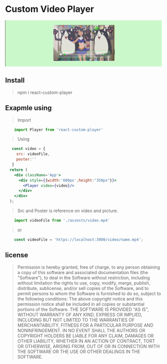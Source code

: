 # Custom Video Player

![exampleView](/assets/example.gif)

## Install

> npm i react-custom-player

## Exapmle using 

>  Import


```javascript
    import Player from 'react-custom-player'
```

> Using


```jsx
   const video = {
     src: videoFile,
     poster:''
   }
  return (
    <div className='App'>
      <div style={{width:'600px',height:"350px"}}>
        <Player video={video}/>
      </div>
    </div>
  );
```

> Src and Poster is reference on video and picture. 


```javascript
    import videoFile from './assests/video.mp4'
```

> or 


```javascript
    const videoFile = 'https://localhost:3000/video/name.mp4';
```


## license

> Permission is hereby granted, free of charge, to any person obtaining a copy of this software and associated documentation files (the "Software"), to deal in the Software without restriction, including without limitation the rights to use, copy, modify, merge, publish, distribute, sublicense, and/or sell copies of the Software, and to permit persons to whom the Software is furnished to do so, subject to the following conditions: The above copyright notice and this permission notice shall be included in all copies or substantial portions of the Software. THE SOFTWARE IS PROVIDED "AS IS", WITHOUT WARRANTY OF ANY KIND, EXPRESS OR IMPLIED, INCLUDING BUT NOT LIMITED TO THE WARRANTIES OF MERCHANTABILITY, FITNESS FOR A PARTICULAR PURPOSE AND NONINFRINGEMENT. IN NO EVENT SHALL THE AUTHORS OR COPYRIGHT HOLDERS BE LIABLE FOR ANY CLAIM, DAMAGES OR OTHER LIABILITY, WHETHER IN AN ACTION OF CONTRACT, TORT OR OTHERWISE, ARISING FROM, OUT OF OR IN CONNECTION WITH THE SOFTWARE OR THE USE OR OTHER DEALINGS IN THE SOFTWARE.